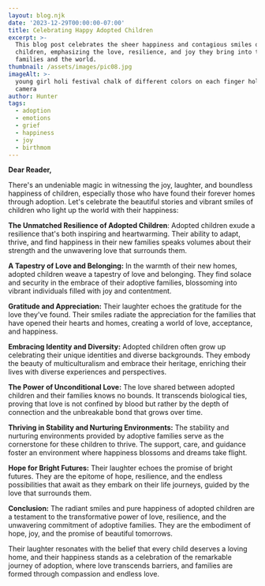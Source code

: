 ```yaml
---
layout: blog.njk
date: '2023-12-29T00:00:00-07:00'
title: Celebrating Happy Adopted Children
excerpt: >-
  This blog post celebrates the sheer happiness and contagious smiles of adopted
  children, emphasizing the love, resilience, and joy they bring into their
  families and the world.
thumbnail: /assets/images/pic08.jpg
imageAlt: >-
  young girl holi festival chalk of different colors on each finger holding to
  camera
author: Hunter
tags:
  - adoption
  - emotions
  - grief
  - happiness
  - joy
  - birthmom
---
```


**Dear Reader,**

There's an undeniable magic in witnessing the joy, laughter, and boundless happiness of children, especially those who have found their forever homes through adoption. Let's celebrate the beautiful stories and vibrant smiles of children who light up the world with their happiness:

**The Unmatched Resilience of Adopted Children**: Adopted children exude a resilience that's both inspiring and heartwarming. Their ability to adapt, thrive, and find happiness in their new families speaks volumes about their strength and the unwavering love that surrounds them.

**A Tapestry of Love and Belonging:** In the warmth of their new homes, adopted children weave a tapestry of love and belonging. They find solace and security in the embrace of their adoptive families, blossoming into vibrant individuals filled with joy and contentment.

**Gratitude and Appreciation:** Their laughter echoes the gratitude for the love they've found. Their smiles radiate the appreciation for the families that have opened their hearts and homes, creating a world of love, acceptance, and happiness.

**Embracing Identity and Diversity:** Adopted children often grow up celebrating their unique identities and diverse backgrounds. They embody the beauty of multiculturalism and embrace their heritage, enriching their lives with diverse experiences and perspectives.

**The Power of Unconditional Love:** The love shared between adopted children and their families knows no bounds. It transcends biological ties, proving that love is not confined by blood but rather by the depth of connection and the unbreakable bond that grows over time.

**Thriving in Stability and Nurturing Environments:** The stability and nurturing environments provided by adoptive families serve as the cornerstone for these children to thrive. The support, care, and guidance foster an environment where happiness blossoms and dreams take flight.

**Hope for Bright Futures:** Their laughter echoes the promise of bright futures. They are the epitome of hope, resilience, and the endless possibilities that await as they embark on their life journeys, guided by the love that surrounds them.

**Conclusion:**
The radiant smiles and pure happiness of adopted children are a testament to the transformative power of love, resilience, and the unwavering commitment of adoptive families. They are the embodiment of hope, joy, and the promise of beautiful tomorrows.

Their laughter resonates with the belief that every child deserves a loving home, and their happiness stands as a celebration of the remarkable journey of adoption, where love transcends barriers, and families are formed through compassion and endless love.

